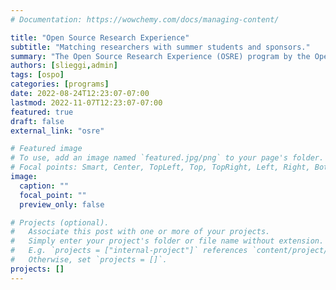 ```yaml
---
# Documentation: https://wowchemy.com/docs/managing-content/

title: "Open Source Research Experience"
subtitle: "Matching researchers with summer students and sponsors."
summary: "The Open Source Research Experience (OSRE) program by the Open Source Program Office (OSPO) UC Santa Cruz provides support for undergraduate and graduate students contributing to open source research efforts. The goal of the program is to seed contributor communities of open source research efforts and to help make computational research efforts reproducible. With this program the OSPO participates as mentor organization in [Google Summer of Code](https://summerofcode.withgoogle.com) and other outreach and sponsorship programs. OSRE 2023 introduces the [**Summer of Reproducibility**](/sor). "
authors: [slieggi,admin]
tags: [ospo]
categories: [programs]
date: 2022-08-24T12:23:07-07:00
lastmod: 2022-11-07T12:23:07-07:00
featured: true
draft: false
external_link: "osre"

# Featured image
# To use, add an image named `featured.jpg/png` to your page's folder.
# Focal points: Smart, Center, TopLeft, Top, TopRight, Left, Right, BottomLeft, Bottom, BottomRight.
image:
  caption: ""
  focal_point: ""
  preview_only: false

# Projects (optional).
#   Associate this post with one or more of your projects.
#   Simply enter your project's folder or file name without extension.
#   E.g. `projects = ["internal-project"]` references `content/project/deep-learning/index.md`.
#   Otherwise, set `projects = []`.
projects: []
---
```

